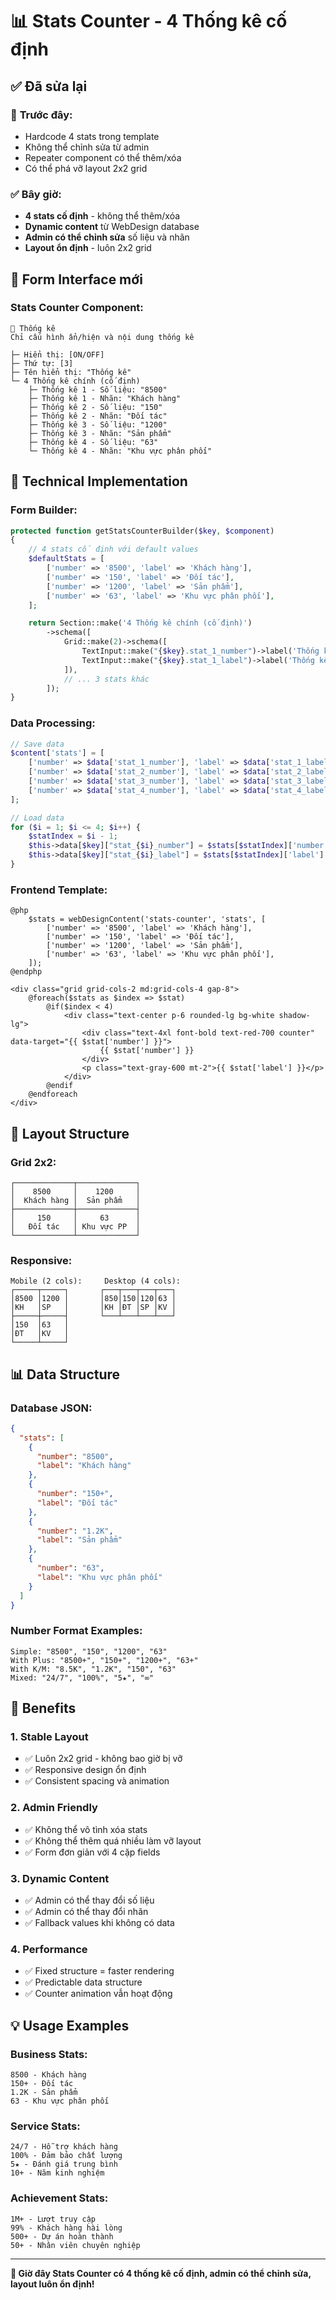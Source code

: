 # 📊 Stats Counter - 4 Thống kê cố định

## ✅ Đã sửa lại

### 🚫 **Trước đây:**
- Hardcode 4 stats trong template
- Không thể chỉnh sửa từ admin
- Repeater component có thể thêm/xóa
- Có thể phá vỡ layout 2x2 grid

### ✅ **Bây giờ:**
- **4 stats cố định** - không thể thêm/xóa
- **Dynamic content** từ WebDesign database
- **Admin có thể chỉnh sửa** số liệu và nhãn
- **Layout ổn định** - luôn 2x2 grid

## 🎨 **Form Interface mới**

### Stats Counter Component:
```
🎯 Thống kê
Chỉ cấu hình ẩn/hiện và nội dung thống kê

├─ Hiển thị: [ON/OFF]
├─ Thứ tự: [3]
├─ Tên hiển thị: "Thống kê"
└─ 4 Thống kê chính (cố định)
    ├─ Thống kê 1 - Số liệu: "8500"
    ├─ Thống kê 1 - Nhãn: "Khách hàng"
    ├─ Thống kê 2 - Số liệu: "150"
    ├─ Thống kê 2 - Nhãn: "Đối tác"
    ├─ Thống kê 3 - Số liệu: "1200"
    ├─ Thống kê 3 - Nhãn: "Sản phẩm"
    ├─ Thống kê 4 - Số liệu: "63"
    └─ Thống kê 4 - Nhãn: "Khu vực phân phối"
```

## 🔧 **Technical Implementation**

### Form Builder:
```php
protected function getStatsCounterBuilder($key, $component)
{
    // 4 stats cố định với default values
    $defaultStats = [
        ['number' => '8500', 'label' => 'Khách hàng'],
        ['number' => '150', 'label' => 'Đối tác'],
        ['number' => '1200', 'label' => 'Sản phẩm'],
        ['number' => '63', 'label' => 'Khu vực phân phối'],
    ];

    return Section::make('4 Thống kê chính (cố định)')
        ->schema([
            Grid::make(2)->schema([
                TextInput::make("{$key}.stat_1_number")->label('Thống kê 1 - Số liệu'),
                TextInput::make("{$key}.stat_1_label")->label('Thống kê 1 - Nhãn'),
            ]),
            // ... 3 stats khác
        ]);
}
```

### Data Processing:
```php
// Save data
$content['stats'] = [
    ['number' => $data['stat_1_number'], 'label' => $data['stat_1_label']],
    ['number' => $data['stat_2_number'], 'label' => $data['stat_2_label']],
    ['number' => $data['stat_3_number'], 'label' => $data['stat_3_label']],
    ['number' => $data['stat_4_number'], 'label' => $data['stat_4_label']],
];

// Load data
for ($i = 1; $i <= 4; $i++) {
    $statIndex = $i - 1;
    $this->data[$key]["stat_{$i}_number"] = $stats[$statIndex]['number'] ?? '';
    $this->data[$key]["stat_{$i}_label"] = $stats[$statIndex]['label'] ?? '';
}
```

### Frontend Template:
```blade
@php
    $stats = webDesignContent('stats-counter', 'stats', [
        ['number' => '8500', 'label' => 'Khách hàng'],
        ['number' => '150', 'label' => 'Đối tác'],
        ['number' => '1200', 'label' => 'Sản phẩm'],
        ['number' => '63', 'label' => 'Khu vực phân phối'],
    ]);
@endphp

<div class="grid grid-cols-2 md:grid-cols-4 gap-8">
    @foreach($stats as $index => $stat)
        @if($index < 4)
            <div class="text-center p-6 rounded-lg bg-white shadow-lg">
                <div class="text-4xl font-bold text-red-700 counter" data-target="{{ $stat['number'] }}">
                    {{ $stat['number'] }}
                </div>
                <p class="text-gray-600 mt-2">{{ $stat['label'] }}</p>
            </div>
        @endif
    @endforeach
</div>
```

## 🎯 **Layout Structure**

### Grid 2x2:
```
┌─────────────┬─────────────┐
│    8500     │    1200     │
│  Khách hàng │  Sản phẩm   │
├─────────────┼─────────────┤
│     150     │     63      │
│   Đối tác   │ Khu vực PP  │
└─────────────┴─────────────┘
```

### Responsive:
```
Mobile (2 cols):     Desktop (4 cols):
┌─────┬─────┐       ┌───┬───┬───┬───┐
│8500 │1200 │       │850│150│120│63 │
│KH   │SP   │       │KH │ĐT │SP │KV │
├─────┼─────┤       └───┴───┴───┴───┘
│150  │63   │
│ĐT   │KV   │
└─────┴─────┘
```

## 📊 **Data Structure**

### Database JSON:
```json
{
  "stats": [
    {
      "number": "8500",
      "label": "Khách hàng"
    },
    {
      "number": "150+",
      "label": "Đối tác"
    },
    {
      "number": "1.2K",
      "label": "Sản phẩm"
    },
    {
      "number": "63",
      "label": "Khu vực phân phối"
    }
  ]
}
```

### Number Format Examples:
```
Simple: "8500", "150", "1200", "63"
With Plus: "8500+", "150+", "1200+", "63+"
With K/M: "8.5K", "1.2K", "150", "63"
Mixed: "24/7", "100%", "5★", "∞"
```

## 🚀 **Benefits**

### 1. **Stable Layout**
- ✅ Luôn 2x2 grid - không bao giờ bị vỡ
- ✅ Responsive design ổn định
- ✅ Consistent spacing và animation

### 2. **Admin Friendly**
- ✅ Không thể vô tình xóa stats
- ✅ Không thể thêm quá nhiều làm vỡ layout
- ✅ Form đơn giản với 4 cặp fields

### 3. **Dynamic Content**
- ✅ Admin có thể thay đổi số liệu
- ✅ Admin có thể thay đổi nhãn
- ✅ Fallback values khi không có data

### 4. **Performance**
- ✅ Fixed structure = faster rendering
- ✅ Predictable data structure
- ✅ Counter animation vẫn hoạt động

## 💡 **Usage Examples**

### Business Stats:
```
8500 - Khách hàng
150+ - Đối tác
1.2K - Sản phẩm
63 - Khu vực phân phối
```

### Service Stats:
```
24/7 - Hỗ trợ khách hàng
100% - Đảm bảo chất lượng
5★ - Đánh giá trung bình
10+ - Năm kinh nghiệm
```

### Achievement Stats:
```
1M+ - Lượt truy cập
99% - Khách hàng hài lòng
500+ - Dự án hoàn thành
50+ - Nhân viên chuyên nghiệp
```

---

**🎉 Giờ đây Stats Counter có 4 thống kê cố định, admin có thể chỉnh sửa, layout luôn ổn định!**
